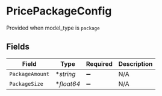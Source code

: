 # PricePackageConfig

Provided when model_type is `package`


## Fields

| Field              | Type               | Required           | Description        |
| ------------------ | ------------------ | ------------------ | ------------------ |
| `PackageAmount`    | **string*          | :heavy_minus_sign: | N/A                |
| `PackageSize`      | **float64*         | :heavy_minus_sign: | N/A                |